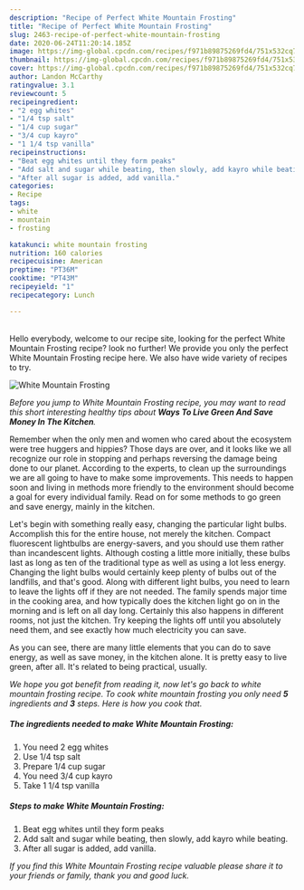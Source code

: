 ```yaml
---
description: "Recipe of Perfect White Mountain Frosting"
title: "Recipe of Perfect White Mountain Frosting"
slug: 2463-recipe-of-perfect-white-mountain-frosting
date: 2020-06-24T11:20:14.185Z
image: https://img-global.cpcdn.com/recipes/f971b89875269fd4/751x532cq70/white-mountain-frosting-recipe-main-photo.jpg
thumbnail: https://img-global.cpcdn.com/recipes/f971b89875269fd4/751x532cq70/white-mountain-frosting-recipe-main-photo.jpg
cover: https://img-global.cpcdn.com/recipes/f971b89875269fd4/751x532cq70/white-mountain-frosting-recipe-main-photo.jpg
author: Landon McCarthy
ratingvalue: 3.1
reviewcount: 5
recipeingredient:
- "2 egg whites"
- "1/4 tsp salt"
- "1/4 cup sugar"
- "3/4 cup kayro"
- "1 1/4 tsp vanilla"
recipeinstructions:
- "Beat egg whites until they form peaks"
- "Add salt and sugar while beating, then slowly, add kayro while beating."
- "After all sugar is added, add vanilla."
categories:
- Recipe
tags:
- white
- mountain
- frosting

katakunci: white mountain frosting 
nutrition: 160 calories
recipecuisine: American
preptime: "PT36M"
cooktime: "PT43M"
recipeyield: "1"
recipecategory: Lunch

---
```

<br>
Hello everybody, welcome to our recipe site, looking for the perfect White Mountain Frosting recipe? look no further! We provide you only the perfect White Mountain Frosting recipe here. We also have wide variety of recipes to try.
<br>


![White Mountain Frosting](https://img-global.cpcdn.com/recipes/f971b89875269fd4/751x532cq70/white-mountain-frosting-recipe-main-photo.jpg)

<i>Before you jump to White Mountain Frosting recipe, you may want to read this short interesting healthy tips about 
<strong>Ways To Live Green And Save Money In The Kitchen</strong>.</i>
</br>

Remember when the only men and women who cared about the ecosystem were tree huggers and hippies? Those days are over, and it looks like we all recognize our role in stopping and perhaps reversing the damage being done to our planet. According to the experts, to clean up the surroundings we are all going to have to make some improvements. This needs to happen soon and living in methods more friendly to the environment should become a goal for every individual family. Read on for some methods to go green and save energy, mainly in the kitchen.

Let's begin with something really easy, changing the particular light bulbs. Accomplish this for the entire house, not merely the kitchen. Compact fluorescent lightbulbs are energy-savers, and you should use them rather than incandescent lights. Although costing a little more initially, these bulbs last as long as ten of the traditional type as well as using a lot less energy. Changing the light bulbs would certainly keep plenty of bulbs out of the landfills, and that's good. Along with different light bulbs, you need to learn to leave the lights off if they are not needed. The family spends major time in the cooking area, and how typically does the kitchen light go on in the morning and is left on all day long. Certainly this also happens in different rooms, not just the kitchen. Try keeping the lights off until you absolutely need them, and see exactly how much electricity you can save.

As you can see, there are many little elements that you can do to save energy, as well as save money, in the kitchen alone. It is pretty easy to live green, after all. It's related to being practical, usually.


<i>We hope you got benefit from reading it, now let's go back to white mountain frosting recipe. To cook white mountain frosting you only need <strong>5</strong> ingredients and <strong>3</strong> steps. Here is how you cook that.
</i>

##### The ingredients needed to make White Mountain Frosting:

1. You need 2 egg whites
1. Use 1/4 tsp salt
1. Prepare 1/4 cup sugar
1. You need 3/4 cup kayro
1. Take 1 1/4 tsp vanilla


##### Steps to make White Mountain Frosting:

1. Beat egg whites until they form peaks
1. Add salt and sugar while beating, then slowly, add kayro while beating.
1. After all sugar is added, add vanilla.


<i>If you find this White Mountain Frosting recipe valuable please share it to your friends or family, thank you and good luck.</i>
